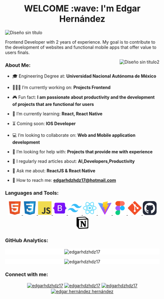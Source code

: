 <h1 align="center">WELCOME :wave: I'm Edgar Hernández</h1>

![Diseño sin título](https://github.com/EdgarHdzHdz17/EdgarHdzHdz17/assets/47467891/3c3ae104-4a09-463f-beb4-82a2ad30e095)


<a align="justify">Frontend Developer with 2 years of experience. My goal is to contribute to the development of websites and functional mobile apps that offer value to users finals.</a>

<img align="right" src="https://github.com/EdgarHdzHdz17/EdgarHdzHdz17/assets/47467891/adc71e90-eb3f-42f2-86d1-b11372a10af1" alt="Diseño sin título2" />

<h3 align="left">About Me:</h3>

- 🎓 Engineering Degree at: **Universidad Nacional Autónoma de México**
  
- 🧑🏻‍💻 I’m currently working on: **Projects Frontend**

- 🎮 Fun fact: **I am passionate about productivity and the development of projects that are functional for users**
  
- 📓 I’m currently learning: **React, React Native**

- ⏳ Coming soon: **IOS Developer**
  
- 💻 I’m looking to collaborate on: **Web and Mobile application development**
  
- 🏢 I’m looking for help with: **Projects that provide me with experience**
  
- 📝 I regularly read articles about: **AI,Developers,Productivity**
  
- 💬 Ask me about: **ReactJS & React Native**
  
- 📩 How to reach me: **edgarhdzhdz17@hotmail.com**
  
<h3 align="left">Languages and Tools:</h3>
<p align="center">  
<a href="https://www.w3.org/html/" target="_blank" rel="noreferrer"> <img src="https://raw.githubusercontent.com/devicons/devicon/master/icons/html5/html5-original.svg" alt="html5" width="45" height="45"/> </a> 
<a href="https://www.w3schools.com/css/" target="_blank" rel="noreferrer"> <img src="https://raw.githubusercontent.com/devicons/devicon/master/icons/css3/css3-original.svg" alt="css3" width="45" height="45"/> </a>
<a href="https://developer.mozilla.org/en-US/docs/Web/JavaScript" target="_blank" rel="noreferrer"> <img src="https://raw.githubusercontent.com/devicons/devicon/master/icons/javascript/javascript-original.svg" alt="javascript" width="45" height="45"/> </a> 
<a href="https://getbootstrap.com" target="_blank" rel="noreferrer"> <img src="https://raw.githubusercontent.com/devicons/devicon/master/icons/bootstrap/bootstrap-original.svg" alt="bootstrap" width="45" height="45"/> </a> 
<a href="https://tailwindcss.com/" target="_blank" rel="noreferrer"> <img src="https://raw.githubusercontent.com/devicons/devicon/master/icons/tailwindcss/tailwindcss-original.svg" alt="tailwind" width="45" height="45"/> </a> 
<a href="https://reactjs.org/" target="_blank" rel="noreferrer"> <img src="https://raw.githubusercontent.com/devicons/devicon/master/icons/react/react-original.svg" alt="react" width="45" height="45"/> </a> 
<a href="https://vitejs.dev/" target="_blank" rel="noreferrer"> <img src="https://raw.githubusercontent.com/devicons/devicon/master/icons/vitejs/vitejs-original.svg" alt="vite" width="45" height="45"/> </a> 
<a href="https://www.figma.com/" target="_blank" rel="noreferrer"> <img src="https://raw.githubusercontent.com/devicons/devicon/master/icons/figma/figma-original.svg" alt="figma" width="45" height="45"/> </a> 
<a href="https://git-scm.com/" target="_blank" rel="noreferrer"> <img src="https://raw.githubusercontent.com/devicons/devicon/master/icons/git/git-original.svg" alt="git" width="45" height="45"/> </a>
<a href="https://github.com/" target="_blank" rel="noreferrer"> <img src="https://github.com/tandpfun/skill-icons/blob/main/icons/Github-Dark.svg" alt="git" width="45" height="45"/> </a>
<a href="https://www.notion.so/es-la" target="_blank" rel="noreferrer"> <img src="https://raw.githubusercontent.com/devicons/devicon/master/icons/notion/notion-original.svg" alt="notion" width="45" height="45"/> </a> 
</p>
  
<h3 align="left">GitHub Analytics:</h3>
<p align="center" style="background-color: #fff">
  <img align="center" src="https://github-readme-stats.vercel.app/api/top-langs?username=edgarhdzhdz17&show_icons=true&locale=en&theme=github_dark&layout=compact" alt="edgarhdzhdz17"/>
</p>

<p align="center" style="background-color: #fff">
  <img align="center" src="https://github-readme-stats.vercel.app/api?username=edgarhdzhdz17&show_icons=true&theme=github_dark&locale=en" alt="edgarhdzhdz17" />
</p>

<h3 align="left">Connect with me:</h3>
<p align="center">
<a href="https://www.facebook.com/EdgarHdz17" target="blank"><img align="center" src="https://raw.githubusercontent.com/rahuldkjain/github-profile-readme-generator/master/src/images/icons/Social/facebook.svg" alt="edgarhdzhdz17" height="40" width="40" /></a> 
<a href="https://twitter.com/edgarhdzhdz17" target="blank"><img align="center" src="https://raw.githubusercontent.com/rahuldkjain/github-profile-readme-generator/master/src/images/icons/Social/twitter.svg" alt="edgarhdzhdz17" height="40" width="40" /></a> 
<a href="https://instagram.com/edgarhdzhdz" target="blank"><img align="center" src="https://raw.githubusercontent.com/rahuldkjain/github-profile-readme-generator/master/src/images/icons/Social/instagram.svg" alt="edgarhdzhdz17" height="40" width="40" /></a> 
<a href="https://linkedin.com/in/edgar-hernández-hernández-10ba72208" target="blank"><img align="center" src="https://raw.githubusercontent.com/rahuldkjain/github-profile-readme-generator/master/src/images/icons/Social/linked-in-alt.svg" alt="edgar hernández hernández" height="40" width="40" /></a>
</p>
